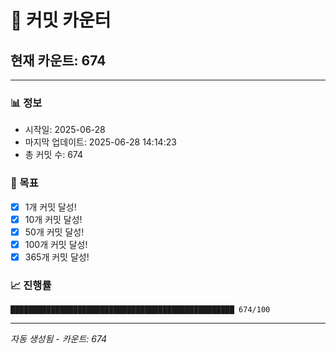 # 🔢 커밋 카운터

## 현재 카운트: 674

---

### 📊 정보
- 시작일: 2025-06-28
- 마지막 업데이트: 2025-06-28 14:14:23
- 총 커밋 수: 674

### 🎯 목표
- [x] 1개 커밋 달성!
- [x] 10개 커밋 달성!
- [x] 50개 커밋 달성!
- [x] 100개 커밋 달성!
- [x] 365개 커밋 달성!

### 📈 진행률
```
██████████████████████████████████████████████████ 674/100
```

---
*자동 생성됨 - 카운트: 674*
